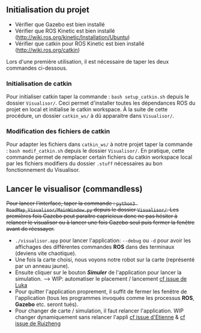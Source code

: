 ## Initialisation du projet
- Vérifier que Gazebo est bien installé
- Vérifier que ROS Kinetic est bien installé (http://wiki.ros.org/kinetic/Installation/Ubuntu)
- Vérifier que catkin pour ROS Kinetic est bien installé (http://wiki.ros.org/catkin)

Lors d'une première utilisation, il est nécessaire de taper les deux commandes ci-dessous.

### Initialisation de catkin
Pour initialiser catkin taper la commande : `bash setup_catkin.sh` depuis le dossier `Visualisor/`.
Ceci permet d'installer toutes les dépendances ROS du projet en local et initialise le catkin workspace.
À la suite de cette procédure, un dossier `catkin_ws/` à dû apparaitre dans `Visualisor/`.

### Modification des fichiers de catkin
Pour adapter les fichiers dans `catkin_ws/` à notre projet taper la commande : `bash modif_catkin.sh` depuis le dossier `Visualisor/`.
En pratique, cette commande permet de remplacer certain fichiers du catkin workspace local par les fichiers modifiers du dossier `.stuff` nécessaires au bon fonctionnement du Visualisor.

## Lancer le visualisor (commandless)
<del>Pour lancer l'interface, taper la commande : `python3 RoadMap_Visualisor/MainWindow.py` depuis le dossier `Visualisor/`. Les premières fois Gazebo peut paraitre capricieux donc ne pas hésiter à relancer le visualisor ou à lancer une fois Gazebo seul puis fermer la fenêtre avant de réessayer.</del>

* `./visualisor.app` pour lancer l'application: `--debug` ou `-d` pour avoir les affichages des différentes commandes **ROS** dans des terminaux (deviens vite chaotique).
* Une fois la carte choisi, nous voyons notre robot sur la carte (représenté par un anneau jaune).
* Ensuite cliquer sur le bouton ***Simuler*** de l'application pour lancer la simulation. --> WIP: automatiser le placement / lancement [cf issue de Luka](https://github.com/ruizhengxu/P-ANDROIDE/issues/1)
* Pour quitter l'application proprement, il suffit de fermer les fenêtre de l'application (tous les programmes invoqués comme les processus **ROS**, **Gazebo** etc. seront tués).
* Pour changer de carte / simulation, il faut relancer l'application. WIP changer dynamiquement sans relancer l'appli [cf issue d'Etienne](https://github.com/ruizhengxu/P-ANDROIDE/issues/6) & [cf issue de Ruizheng](https://github.com/ruizhengxu/P-ANDROIDE/issues/13)